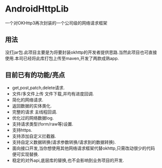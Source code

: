# AndroidHttpLib
一个对OKHttp3再次封装的一个公司级的网络请求框架

## 用法
没打jar包.此项目主要是为将要封装okhttp的开发者提供思路.当然此项目也可直接使用.本司已经将此库打包上传至maven,开发了两款成熟app.

## 目前已有的功能/亮点
* get,post,patch,delete请求.
* 文件/多文件上传 文件下载,并均有进度回调.
* 简化的网络请求.
* 返回数据的实体类化.
* 完整的请求 主线程回调.
* 优化过的网络数据log.
* 支持请求类型(form/raw等)设置.
* 支持https.
* 支持添加自定义拦截器.
* 支持自定义数据转换(请求参数转换/请求到的数据转换).
* 面向接口开发,当你想使用其他网络请求框架代替okhttp,只需改动很少的代码便可实现替换.
* 稳定的对外api,底层库的替换,也不会影响到业务项目的开发.

##  

